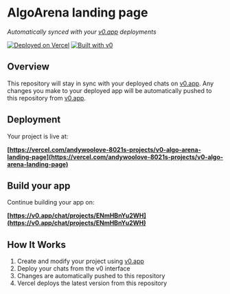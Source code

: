 # AlgoArena landing page

*Automatically synced with your [v0.app](https://v0.app) deployments*

[![Deployed on Vercel](https://img.shields.io/badge/Deployed%20on-Vercel-black?style=for-the-badge&logo=vercel)](https://vercel.com/andywoolove-8021s-projects/v0-algo-arena-landing-page)
[![Built with v0](https://img.shields.io/badge/Built%20with-v0.app-black?style=for-the-badge)](https://v0.app/chat/projects/ENmHBnYu2WH)

## Overview

This repository will stay in sync with your deployed chats on [v0.app](https://v0.app).
Any changes you make to your deployed app will be automatically pushed to this repository from [v0.app](https://v0.app).

## Deployment

Your project is live at:

**[https://vercel.com/andywoolove-8021s-projects/v0-algo-arena-landing-page](https://vercel.com/andywoolove-8021s-projects/v0-algo-arena-landing-page)**

## Build your app

Continue building your app on:

**[https://v0.app/chat/projects/ENmHBnYu2WH](https://v0.app/chat/projects/ENmHBnYu2WH)**

## How It Works

1. Create and modify your project using [v0.app](https://v0.app)
2. Deploy your chats from the v0 interface
3. Changes are automatically pushed to this repository
4. Vercel deploys the latest version from this repository